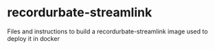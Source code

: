 # recordurbate-streamlink
Files and instructions to build a recordurbate-streamlink image used to deploy it in docker

